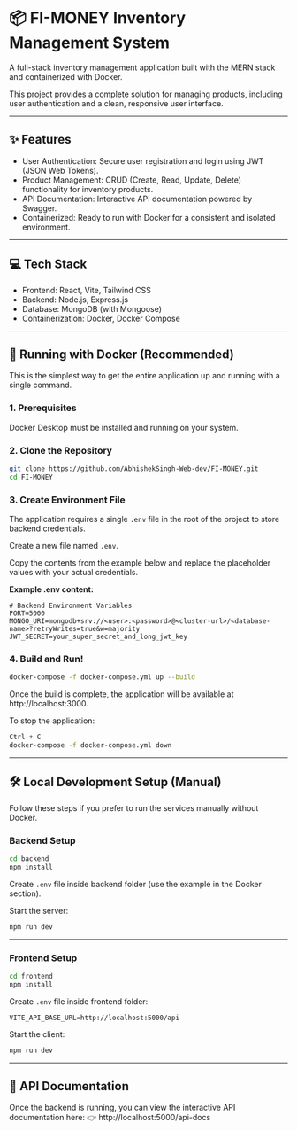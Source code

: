 # 📦 FI-MONEY Inventory Management System
A full-stack inventory management application built with the MERN stack and containerized with Docker.

This project provides a complete solution for managing products, including user authentication and a clean, responsive user interface.

---

## ✨ Features
- User Authentication: Secure user registration and login using JWT (JSON Web Tokens).
- Product Management: CRUD (Create, Read, Update, Delete) functionality for inventory products.
- API Documentation: Interactive API documentation powered by Swagger.
- Containerized: Ready to run with Docker for a consistent and isolated environment.

---

## 💻 Tech Stack
- Frontend: React, Vite, Tailwind CSS
- Backend: Node.js, Express.js
- Database: MongoDB (with Mongoose)
- Containerization: Docker, Docker Compose

---

## 🚀 Running with Docker (Recommended)
This is the simplest way to get the entire application up and running with a single command.

### 1. Prerequisites
Docker Desktop must be installed and running on your system.

### 2. Clone the Repository
```bash
git clone https://github.com/AbhishekSingh-Web-dev/FI-MONEY.git
cd FI-MONEY
```

### 3. Create Environment File
The application requires a single `.env` file in the root of the project to store backend credentials.

Create a new file named `.env`.

Copy the contents from the example below and replace the placeholder values with your actual credentials.

**Example .env content:**
```env
# Backend Environment Variables
PORT=5000
MONGO_URI=mongodb+srv://<user>:<password>@<cluster-url>/<database-name>?retryWrites=true&w=majority
JWT_SECRET=your_super_secret_and_long_jwt_key
```

### 4. Build and Run!
```bash
docker-compose -f docker-compose.yml up --build
```

Once the build is complete, the application will be available at http://localhost:3000.

To stop the application:
```bash
Ctrl + C
docker-compose -f docker-compose.yml down
```

---

## 🛠️ Local Development Setup (Manual)
Follow these steps if you prefer to run the services manually without Docker.

### **Backend Setup**
```bash
cd backend
npm install
```
Create `.env` file inside backend folder (use the example in the Docker section).

Start the server:
```bash
npm run dev
```

---

### **Frontend Setup**
```bash
cd frontend
npm install
```
Create `.env` file inside frontend folder:
```env
VITE_API_BASE_URL=http://localhost:5000/api
```

Start the client:
```bash
npm run dev
```

---

## 📖 API Documentation
Once the backend is running, you can view the interactive API documentation here:
👉 http://localhost:5000/api-docs
